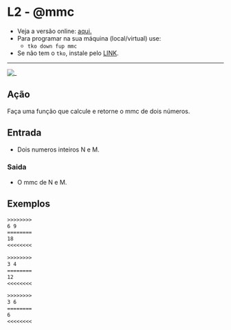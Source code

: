 # L2 - @mmc

- Veja a versão online: [aqui.](https://github.com/qxcodefup/arcade/blob/master/base/mmc/Readme.md)
- Para programar na sua máquina (local/virtual) use:
  - `tko down fup mmc`
- Se não tem o `tko`, instale pelo [LINK](https://github.com/senapk/tko#tko).

---

![_](https://raw.githubusercontent.com/qxcodefup/arcade/master/base/mmc/cover.jpg)

## Ação

Faça uma função que calcule e retorne o mmc de dois números.  

## Entrada

* Dois numeros inteiros N e M.

### Saida

* O mmc de N e M.

## Exemplos

``` txt
>>>>>>>>
6 9
========
18
<<<<<<<<

>>>>>>>>
3 4
========
12
<<<<<<<<

>>>>>>>>
3 6
========
6
<<<<<<<<
```

